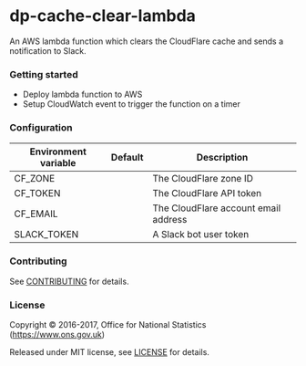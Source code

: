 dp-cache-clear-lambda
=====================

An AWS lambda function which clears the CloudFlare cache and sends a notification to Slack.

### Getting started

* Deploy lambda function to AWS
* Setup CloudWatch event to trigger the function on a timer

### Configuration

| Environment variable | Default | Description
| -------------------- | ------- | -----------
| CF_ZONE              |         | The CloudFlare zone ID
| CF_TOKEN             |         | The CloudFlare API token
| CF_EMAIL             |         | The CloudFlare account email address
| SLACK_TOKEN          |         | A Slack bot user token

### Contributing

See [CONTRIBUTING](CONTRIBUTING.md) for details.

### License

Copyright © 2016-2017, Office for National Statistics (https://www.ons.gov.uk)

Released under MIT license, see [LICENSE](LICENSE.md) for details.
